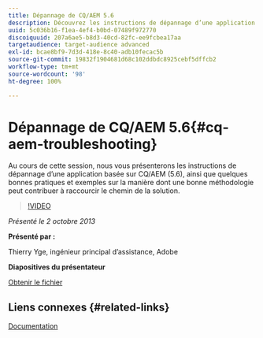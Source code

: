 ```yaml
---
title: Dépannage de CQ/AEM 5.6
description: Découvrez les instructions de dépannage d’une application basée sur CQ/AEM (5.6), ainsi que quelques bonnes pratiques et exemples sur la manière dont une bonne méthodologie peut contribuer à raccourcir le chemin de la solution.
uuid: 5c036b16-f1ea-4ef4-b0bd-07489f972770
discoiquuid: 207a6ae5-b8d3-40cd-82fc-ee9fcbea17aa
targetaudience: target-audience advanced
exl-id: bcae8bf9-7d3d-418e-8c40-adb10fecac5b
source-git-commit: 19832f1904681d68c102ddbdc8925cebf5dffcb2
workflow-type: tm+mt
source-wordcount: '98'
ht-degree: 100%

---
```


# Dépannage de CQ/AEM 5.6{#cq-aem-troubleshooting}

Au cours de cette session, nous vous présenterons les instructions de dépannage d’une application basée sur CQ/AEM (5.6), ainsi que quelques bonnes pratiques et exemples sur la manière dont une bonne méthodologie peut contribuer à raccourcir le chemin de la solution.

>[!VIDEO](https://video.tv.adobe.com/v/19571/?quality=9)

*Présenté le 2 octobre 2013*

**Présenté par :**

Thierry Yge, ingénieur principal d’assistance, Adobe

**Diapositives du présentateur**

[Obtenir le fichier](assets/gems-cq-troubleshoot-ppt-2.pdf)

## Liens connexes {#related-links}

[Documentation](http://docs.adobe.com/docs/en/cq/current/howto/troubleshoot.html)
